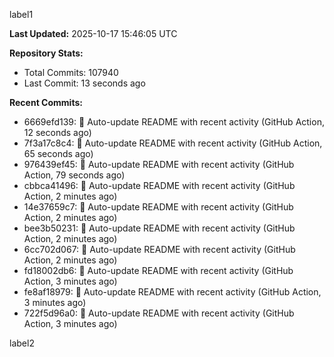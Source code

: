 
label1 
<!-- ACTIVITY_START -->
**Last Updated:** 2025-10-17 15:46:05 UTC

**Repository Stats:**
- Total Commits: 107940
- Last Commit: 13 seconds ago

**Recent Commits:**
- 6669efd139: 🤖 Auto-update README with recent activity (GitHub Action, 12 seconds ago)
- 7f3a17c8c4: 🤖 Auto-update README with recent activity (GitHub Action, 65 seconds ago)
- 976439ef45: 🤖 Auto-update README with recent activity (GitHub Action, 79 seconds ago)
- cbbca41496: 🤖 Auto-update README with recent activity (GitHub Action, 2 minutes ago)
- 14e37659c7: 🤖 Auto-update README with recent activity (GitHub Action, 2 minutes ago)
- bee3b50231: 🤖 Auto-update README with recent activity (GitHub Action, 2 minutes ago)
- 6cc702d067: 🤖 Auto-update README with recent activity (GitHub Action, 2 minutes ago)
- fd18002db6: 🤖 Auto-update README with recent activity (GitHub Action, 3 minutes ago)
- fe8af18979: 🤖 Auto-update README with recent activity (GitHub Action, 3 minutes ago)
- 722f5d96a0: 🤖 Auto-update README with recent activity (GitHub Action, 3 minutes ago)
<!-- ACTIVITY_END -->

label2
